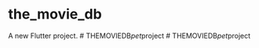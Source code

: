 # the_movie_db

A new Flutter project.
#   T H E M O V I E D B _ p e t _ p r o j e c t  
 #   T H E M O V I E D B _ p e t _ p r o j e c t  
 